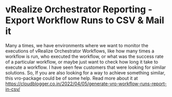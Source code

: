 # vRealize Orchestrator Reporting - Export Workflow Runs to CSV & Mail it

Many a times, we have environments where we want to monitor the executions of vRealize Orchestrator Workflows, like how many times a workflow is run, who executed the workflow, or what was the success rate of a particular workflow, or maybe just want to check how long it take to execute a workflow. I have seen few customers that were looking for similar solutions. So, If you are also looking for a way to achieve something similar, this vro-package could be of some help.
Read more about it at https://cloudblogger.co.in/2022/04/05/generate-vro-workflow-runs-report-in-csv/
